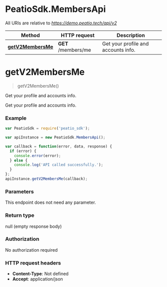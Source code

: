 # PeatioSdk.MembersApi

All URIs are relative to *https://demo.peatio.tech/api/v2*

Method | HTTP request | Description
------------- | ------------- | -------------
[**getV2MembersMe**](MembersApi.md#getV2MembersMe) | **GET** /members/me | Get your profile and accounts info.


<a name="getV2MembersMe"></a>
# **getV2MembersMe**
> getV2MembersMe()

Get your profile and accounts info.

Get your profile and accounts info.

### Example
```javascript
var PeatioSdk = require('peatio_sdk');

var apiInstance = new PeatioSdk.MembersApi();

var callback = function(error, data, response) {
  if (error) {
    console.error(error);
  } else {
    console.log('API called successfully.');
  }
};
apiInstance.getV2MembersMe(callback);
```

### Parameters
This endpoint does not need any parameter.

### Return type

null (empty response body)

### Authorization

No authorization required

### HTTP request headers

 - **Content-Type**: Not defined
 - **Accept**: application/json

